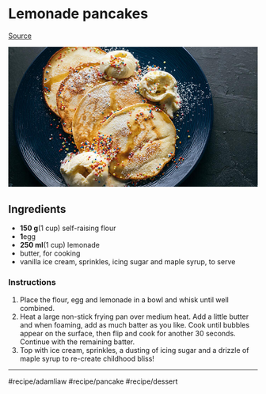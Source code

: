 # Lemonade pancakes
[Source](https://www.sbs.com.au/food/recipes/lemonade-pancakes)

![](assets/6d1f64562a2dfc028edb0dc432fc529f.png)

## Ingredients

* **150 g**(1 cup) self-raising flour
* **1**egg
* **250 ml**(1 cup) lemonade
* butter, for cooking
* vanilla ice cream, sprinkles, icing sugar and maple syrup, to serve

### Instructions

1. Place the flour, egg and lemonade in a bowl and whisk until well combined.
2. Heat a large non-stick frying pan over medium heat. Add a little butter and when foaming, add as much batter as you like. Cook until bubbles appear on the surface, then flip and cook for another 30 seconds. Continue with the remaining batter.
3. Top with ice cream, sprinkles, a dusting of icing sugar and a drizzle of maple syrup to re-create childhood bliss!
- - - -
#recipe/adamliaw #recipe/pancake #recipe/dessert